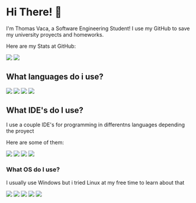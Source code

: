# Hi There! 👋

I'm Thomas Vaca, a Software Engineering Student! I use my GitHub to save my university proyects and homeworks.

Here are my Stats at GitHub:

<img aling-item="center" src="https://github-readme-stats.vercel.app/api?username=ThomXasG"/>
<img aling-item="center" src="https://github.com/ThomXasG/github-readme-stats"/>

## What languages do i use?

<img src="https://img.shields.io/badge/HTML5-E34F26?style=for-the-badge&logo=html5&logoColor=white"/> <img src="https://img.shields.io/badge/JavaScript-323330?style=for-the-badge&logo=javascript&logoColor=F7DF1E"/> 
<img src="https://img.shields.io/badge/Python-FFD43B?style=for-the-badge&logo=python&logoColor=blue"/> <img src="https://img.shields.io/badge/Java-ED8B00?style=for-the-badge&logo=openjdk&logoColor=white"/>

## What IDE's do I use?

I use a couple IDE's for programming in differentns languages depending the proyect

Here are some of them:

<img src="https://img.shields.io/badge/apache%20netbeans-1B6AC6?style=for-the-badge&logo=apache%20netbeans%20IDE&logoColor=white"/> <img src="https://img.shields.io/badge/PyCharm-000000.svg?&style=for-the-badge&logo=PyCharm&logoColor=white"/>
<img src="https://img.shields.io/badge/VSCode-0078D4?style=for-the-badge&logo=visual%20studio%20code&logoColor=white"/> <img src="https://img.shields.io/badge/Visual_Studio-5C2D91?style=for-the-badge&logo=visual%20studio&logoColor=white"/>

### What OS do I use?

I usually use Windows but i tried Linux at my free time to learn about that

<img src="https://img.shields.io/badge/Windows-0078D6?style=for-the-badge&logo=windows&logoColor=white"/> <img src="https://img.shields.io/badge/Windows_XP-003399?style=for-the-badge&logo=windows-xp&logoColor=white"/>
<img src="https://img.shields.io/badge/Ubuntu-E95420?style=for-the-badge&logo=ubuntu&logoColor=white"/> <img src="https://img.shields.io/badge/Arch_Linux-1793D1?style=for-the-badge&logo=arch-linux&logoColor=white"/>
<img src="https://img.shields.io/badge/Cent%20OS-262577?style=for-the-badge&logo=CentOS&logoColor=white"/>
<!---
ThomXasG/ThomXasG is a ✨ special ✨ repository because its `README.md` (this file) appears on your GitHub profile.
You can click the Preview link to take a look at your changes.
--->
